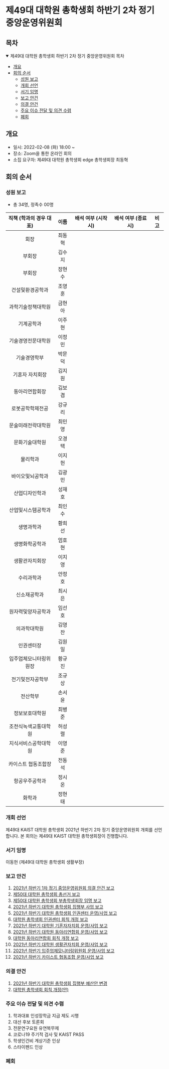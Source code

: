 제49대 대학원 총학생회 하반기 2차 정기 중앙운영위원회 
===

## 목차

<details open>
<summary>제49대 대학원 총학생회 하반기 2차 정기 중앙운영위원회 목차</summary>
  
- [개요](#개요) 
- [회의 순서](#회의-순서) 
	- [성원 보고](#성원-보고) 
	- [개회 선언](#개회-선언) 
	- [서기 임명](#서기-임명) 
	- [보고 안건](#보고-안건) 
	- [의결 안건](#의결-안건) 
	- [주요 이슈 전달 및 의견 수렴](#주요-이슈-전달-및-의견-수렴) 
	- [폐회](#폐회) 
</details>

## 개요 
- 일시: 2022-02-08 (화) 18:00 ~
- 장소: Zoom을 통한 온라인 회의
- 소집 요구자: 제49대 대학원 총학생회 edge 총학생회장 최동혁 

## 회의 순서
### 성원 보고
- 총 34명, 정족수 00명  

| 직책 (학과의 경우 대표) | 이름 | 배석 여부 (시작 시) | 배석 여부 (종료 시) | 비고 | 
|:---:|:---:|:---:|:---:|:---:|
| 회장 | 최동혁 | | | | 
| 부회장 | 김수지 | | | |
| 부회장 | 장현수 | | | |
| 건설및환경공학과 | 조영훈 | | | |
| 과학기술정책대학원 | 금현아 | | | |
| 기계공학과 | 이주현 | | | |
| 기술경영전문대학원 | 이정민 | | | |
| 기술경영학부 | 박문덕 | | | |
| 기혼자 자치회장 | 김지원 | | | |
| 동아리연합회장 | 김보겸 | | | |
| 로봇공학학제전공 | 강규리 | | | |
| 문술미래전략대학원 | 최민영 | | | |
| 문화기술대학원 | 오경택 | | | |
| 물리학과 | 이지헌 | | | |
| 바이오및뇌공학과 | 김광민 | | | |
| 산업디자인학과 | 성재호 | | | |
| 산업및시스템공학과 | 최인수 | | | |
| 생명과학과 | 황희선 | | | |
| 생명화학공학과 | 엄호현 | | | |
| 생활관자치회장 | 이지영 | | | |
| 수리과학과 | 안정호 | | | |
| 신소재공학과 | 최시은 | | | |
| 원자력및양자공학과 | 임선호 | | | |
| 의과학대학원 | 김영찬 | | | |
| 인권센터장 | 김원일 | | | |
| 입주업체모니터링위원장 | 황규진 | | | |
| 전기및전자공학부 | 조규상 | | | |
| 전산학부 | 손서윤 | | | |
| 정보보호대학원 | 최병준 | | | |
| 조천식녹색교통대학원 | 허성렬 | | | |
| 지식서비스공학대학원 | 이영준 | | | |
| 카이스트 협동조합장 | 전동석 | | | |
| 항공우주공학과 | 정시온 | | | |
| 화학과 | 정현태 | | | |

### 개회 선언
제49대 KAIST 대학원 총학생회 2021년 하반기 2차 정기 중앙운영위원회 개회를 선언합니다. 본 회의는 제49대 KAIST 대학원 총학생회장이 진행합니다.

### 서기 임명
이동헌 (제49대 대학원 총학생회 생활부장) 

### 보고 안건
1. [2021년 하반기 1차 정기 중앙운영위원회 의결 안건 보고](보고안건/2021년-하반기-1차-정기-중앙운영위원회-의결-안건-보고.md)
2. [제50대 대학원 총학생회 총선거 보고](보고안건/제50대-대학원-총학생회-총선거-보고.md)
3. [제50대 대학원 총학생회 부총학생회장 임명 보고](보고안건/제50대-대학원-총학생회-부총학생회장-임명-보고.md)
4. [2021년 하반기 대학원 총학생회 집행부 사업 보고](보고안건/2021년-하반기-대학원-총학생회-집행부-사업-보고.md)
5. [2021년 하반기 대학원 총학생회 인권센터 운영/사업 보고](보고안건/2021년-하반기-대학원-총학생회-인권센터-운영-사업-보고.md)
6. [대학원 총학생회 인권센터 회칙 개정 보고](보고안건/대학원-총학생회-인권센터-회칙-개정-보고.md)
7. [2021년 하반기 대학원 기혼자자치회 운영/사업 보고](보고안건/2021년-하반기-대학원-기혼자자치회-운영-사업-보고.md)
8. [2021년 하반기 대학원 동아리연합회 운영/사업 보고](보고안건/2021년-하반기-대학원-동아리연합회-운영-사업-보고.md)
9. [대학원 동아리연합회 회칙 개정 보고](보고안건/대학원-동아리연합회-회칙-개정-보고.md)
10. [2021년 하반기 대학원 생활관자치회 운영/사업 보고](보고안건/2021년-하반기-대학원-생활관자치회-운영-사업-보고.md)
11. [2021년 하반기 입주업체모니터링위원회 운영/사업 보고](보고안건/2021년-하반기-입주업체모니터링위원회-운영-사업-보고.md)
12. [2021년 하반기 카이스트 협동조합 운영/사업 보고](보고안건/2021년-하반기-카이스트-협동조합-운영-사업-보고.md)


### 의결 안건
1. [2021년 하반기 대학원 총학생회 집행부 예산안 변경](의결안건/2021년-하반기-대학원-총학생회-집행부-예산안-변경.md)
2. [대학원 총학생회 회칙 개정(안)](의결안건/대학원-총학생회-회칙-개정안.md)


### 주요 이슈 전달 및 의견 수렴
1. 학과대표 인성장학금 지급 제도 시행
2. 대선 후보 토론회
3. 전문연구요원 유연복무제
4. 코로나19 주기적 검사 및 KAIST PASS
5. 학생인건비 계상기준 인상
6. 스타이펜드 인상

### 폐회

